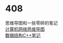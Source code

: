 # 408
思维导图和一些零碎的笔记
\
[计算机网络思维导图](https://github.com/1duouduo/04/blob/a78f1d3b6bf2812c17a7e1551e10ef545e61a2c5/%E8%AE%A1%E7%AE%97%E6%9C%BA%E7%BD%91%E7%BB%9C.pdf)
\
[数据结构C++笔记](https://github.com/1duouduo/04/tree/main/Project1)
